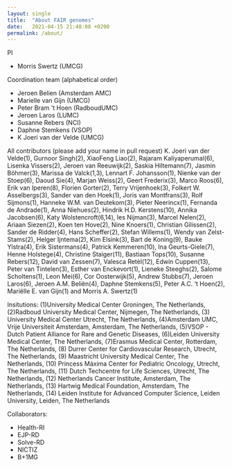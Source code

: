```yaml
---
layout: single
title:  "About FAIR genomes"
date:   2021-04-15 21:48:08 +0200
permalink: /about/
---
```


PI
* Morris Swertz (UMCG)
  
Coordination team (alphabetical order)
* Jeroen Belien (Amsterdam AMC)
* Marielle van Gijn (UMCG)
* Peter Bram 't Hoen (RadboudUMC)  
* Jeroen Laros (LUMC)
* Susanne Rebers (NCI)  
* Daphne Stemkens (VSOP)
* K Joeri van der Velde (UMCG)

All contributors (please add your name in pull request)
K. Joeri van der Velde(1), Gurnoor Singh(2), XiaoFeng Liao(2), Rajaram Kaliyaperumal(6), Lisenka Vissers(2), Jeroen van Reeuwijk(2), Saskia Hiltemann(7), Jasmin Böhmer(3), Marissa de Valck(1,3), Lennart F. Johansson(1), Nienke van der Stoep(6), Daoud Sie(4), Marjan Weiss(2), Geert Frederix(3), Marco Roos(6), Erik van Iperen(8), Florien Gorter(2), Terry Vrijenhoek(3), Folkert W. Asselbergs(3), Sander van den Hoek(1), Joris van Montfrans(3), Rolf Sijmons(1), Hanneke W.M. van Deutekom(3), Pieter Neerincx(1), Fernanda de Andrade(1), Anna Niehues(2), Hindrik H.D. Kerstens(10), Annika Jacobsen(6), Katy Wolstencroft(6,14), Ies Nijman(3), Marcel Nelen(2), Ariaan Siezen(2), Koen ten Hove(2), Nine Knoers(1), Christian Gilissen(2), Sander de Ridder(4), Hans Scheffer(2), Stefan Willems(1), Wendy van Zelst-Stams(2), Helger Ijntema(2), Kim Elsink(3), Bart de Koning(9), Bauke Ylstra(4), Erik Sistermans(4), Patrick Kemmeren(10), Ina Geurts-Giele(7), Henne Holstege(4), Christine Staiger(11), Bastiaan Tops(10), Susanne Rebers(12), David van Zessen(7), Valesca Retèl(12), Edwin Cuppen(13), Peter van Tintelen(3), Esther van Enckevort(1), Lieneke Steeghs(2), Salome Scholtens(1), Leon Mei(6), Cor Oosterwijk(5), Andrew Stubbs(7), Jeroen Laros(6), Jeroen A.M. Beliën(4), Daphne Stemkens(5), Peter A.C. ‘t Hoen(2), Mariëlle E. van Gijn(1) and Morris A. Swertz(1)

Insitutions:
(1)University Medical Center Groningen, The Netherlands,(2)Radboud University Medical Center, Nijmegen, The Netherlands, (3) University Medical Center Utrecht, The Netherlands, (4)Amsterdam UMC, Vrije Universiteit Amsterdam, Amsterdam, The Netherlands, (5)VSOP - Dutch Patient Alliance for Rare and Genetic Diseases, (6)Leiden University Medical Center, The Netherlands, (7)Erasmus Medical Center, Rotterdam, The Netherlands, (8) Durrer Center for Cardiovascular Research, Utrecht, The Netherlands, (9) Maastricht University Medical Center, The Netherlands, (10) Princess Máxima Center for Pediatric Oncology, Utrecht, The Netherlands, (11) Dutch Techcentre for Life Sciences, Utrecht, The Netherlands, (12) Netherlands Cancer Institute, Amsterdam, The Netherlands, (13) Hartwig Medical Foundation, Amsterdam, The Netherlands, (14) Leiden Institute for Advanced Computer Science, Leiden University, Leiden, The Netherlands

Collaborators:
* Health-RI
* EJP-RD
* Solve-RD
* NICTIZ
* B+1MG

